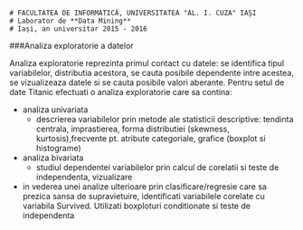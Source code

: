 ```
# FACULTATEA DE INFORMATICĂ, UNIVERSITATEA "AL. I. CUZA" IAȘI
# Laborator de **Data Mining**
# Iași, an universitar 2015 - 2016
```

###Analiza exploratorie a datelor

Analiza exploratorie reprezinta primul contact cu datele: se identifica tipul variabilelor, distributia acestora, se cauta posibile dependente intre acestea, se vizualizeaza datele si se cauta posibile valori aberante. Pentru setul de date Titanic efectuati o analiza exploratorie care sa contina:

- analiza univariata
	- descrierea variabilelor prin metode ale statisticii descriptive: tendinta centrala, imprastierea, forma distributiei (skewness, kurtosis),frecvente pt. atribute categoriale, grafice (boxplot si histograme)
- analiza bivariata
	- studiul dependentei variabilelor prin calcul de corelatii si teste de independenta, vizualizare
- in vederea unei analize ulterioare prin clasificare/regresie care sa prezica sansa de supravietuire, identificati variabilele corelate cu variabila Survived. Utilizati boxploturi conditionate si teste de independenta
